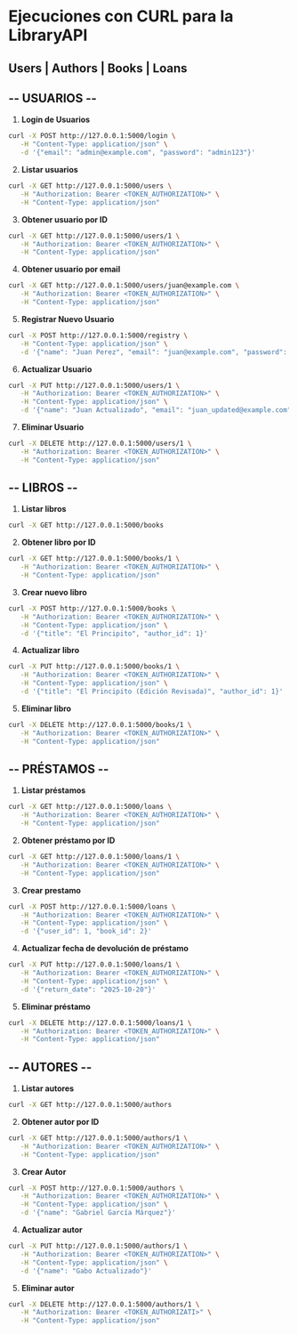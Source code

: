 # Ejecuciones con CURL para la LibraryAPI
## Users | Authors | Books | Loans

## -- USUARIOS --

1. **Login de Usuarios**
```bash
curl -X POST http://127.0.0.1:5000/login \
   -H "Content-Type: application/json" \
   -d '{"email": "admin@example.com", "password": "admin123"}'
```

2. **Listar usuarios**
```bash
curl -X GET http://127.0.0.1:5000/users \
   -H "Authorization: Bearer <TOKEN_AUTHORIZATION>" \
   -H "Content-Type: application/json"
```

3. **Obtener usuario por ID**
```bash
curl -X GET http://127.0.0.1:5000/users/1 \
   -H "Authorization: Bearer <TOKEN_AUTHORIZATION>" \
   -H "Content-Type: application/json"
```

4. **Obtener usuario por email**
```bash
curl -X GET http://127.0.0.1:5000/users/juan@example.com \
   -H "Authorization: Bearer <TOKEN_AUTHORIZATION>" \
   -H "Content-Type: application/json"
```

5. **Registrar Nuevo Usuario**
```bash
curl -X POST http://127.0.0.1:5000/registry \
   -H "Content-Type: application/json" \
   -d '{"name": "Juan Perez", "email": "juan@example.com", "password": "juan123"}'
```

6. **Actualizar Usuario**
```bash
curl -X PUT http://127.0.0.1:5000/users/1 \
   -H "Authorization: Bearer <TOKEN_AUTHORIZATION>" \
   -H "Content-Type: application/json" \
   -d '{"name": "Juan Actualizado", "email": "juan_updated@example.com", "password": "nuevo123"}'
```
7. **Eliminar Usuario**
```bash
curl -X DELETE http://127.0.0.1:5000/users/1 \
   -H "Authorization: Bearer <TOKEN_AUTHORIZATION>" \
   -H "Content-Type: application/json"
```

## -- LIBROS --

1. **Listar libros**
```bash
curl -X GET http://127.0.0.1:5000/books
```

2. **Obtener libro por ID**
```bash
curl -X GET http://127.0.0.1:5000/books/1 \
   -H "Authorization: Bearer <TOKEN_AUTHORIZATION>" \
   -H "Content-Type: application/json"
```

3. **Crear nuevo libro**
```bash
curl -X POST http://127.0.0.1:5000/books \
   -H "Authorization: Bearer <TOKEN_AUTHORIZATION>" \
   -H "Content-Type: application/json" \
   -d '{"title": "El Principito", "author_id": 1}'
```

4. **Actualizar libro**
```bash
curl -X PUT http://127.0.0.1:5000/books/1 \
   -H "Authorization: Bearer <TOKEN_AUTHORIZATION>" \
   -H "Content-Type: application/json" \
   -d '{"title": "El Principito (Edición Revisada)", "author_id": 1}'
```

5. **Eliminar libro**
```bash
curl -X DELETE http://127.0.0.1:5000/books/1 \
   -H "Authorization: Bearer <TOKEN_AUTHORIZATION>" \
   -H "Content-Type: application/json"
```

## -- PRÉSTAMOS --

1. **Listar préstamos**
```bash
curl -X GET http://127.0.0.1:5000/loans \
   -H "Authorization: Bearer <TOKEN_AUTHORIZATION>" \
   -H "Content-Type: application/json"
```

2. **Obtener préstamo por ID**
```bash
curl -X GET http://127.0.0.1:5000/loans/1 \
   -H "Authorization: Bearer <TOKEN_AUTHORIZATION>" \
   -H "Content-Type: application/json"
```

3. **Crear prestamo**
```bash
curl -X POST http://127.0.0.1:5000/loans \
   -H "Authorization: Bearer <TOKEN_AUTHORIZATION>" \
   -H "Content-Type: application/json" \
   -d '{"user_id": 1, "book_id": 2}'
```

4. **Actualizar fecha de devolución de préstamo**
```bash
curl -X PUT http://127.0.0.1:5000/loans/1 \
   -H "Authorization: Bearer <TOKEN_AUTHORIZATION>" \
   -H "Content-Type: application/json" \
   -d '{"return_date": "2025-10-20"}'
```

5. **Eliminar préstamo**
```bash
curl -X DELETE http://127.0.0.1:5000/loans/1 \
   -H "Authorization: Bearer <TOKEN_AUTHORIZATION>" \
   -H "Content-Type: application/json"
```

## -- AUTORES --

1. **Listar autores**
```bash
curl -X GET http://127.0.0.1:5000/authors
```

2. **Obtener autor por ID**
```bash
curl -X GET http://127.0.0.1:5000/authors/1 \
   -H "Authorization: Bearer <TOKEN_AUTHORIZATION>" \
   -H "Content-Type: application/json"
```

3. **Crear Autor**
```bash
curl -X POST http://127.0.0.1:5000/authors \
   -H "Authorization: Bearer <TOKEN_AUTHORIZATION>" \
   -H "Content-Type: application/json" \
   -d '{"name": "Gabriel García Márquez"}'
```

4. **Actualizar autor**
```bash
curl -X PUT http://127.0.0.1:5000/authors/1 \
   -H "Authorization: Bearer <TOKEN_AUTHORIZATION>" \
   -H "Content-Type: application/json" \
   -d '{"name": "Gabo Actualizado"}'
```

5. **Eliminar autor**
```bash
curl -X DELETE http://127.0.0.1:5000/authors/1 \
   -H "Authorization: Bearer <TOKEN_AUTHORIZATI>" \
   -H "Content-Type: application/json"
```